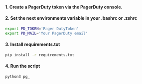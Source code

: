 #### 1. Create a PagerDuty token via the PagerDuty console.

#### 2. Set the next environments variable in your .bashrc or .zshrc
```bash
export PD_TOKEN='Pager DutyToken'
export PD_MAIL='Your PagerDuty email'
```

#### 3. Install requirements.txt
```bash
pip install -r requirements.txt
```

#### 4. Run the script
```
python3 pg_
```
